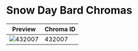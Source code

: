 # Snow Day Bard Chromas

| Preview | Chroma ID |
|---------|-----------|
| ![432007](https://raw.communitydragon.org/latest/plugins/rcp-be-lol-game-data/global/default/v1/champion-chroma-images/432/432007.png) | 432007 |